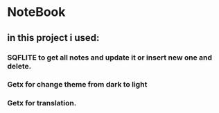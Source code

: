 # NoteBook 

## in this project i used:
### SQFLITE to get all notes and update it  or insert new one  and delete.
### Getx for change theme from dark to light
### Getx for translation.




